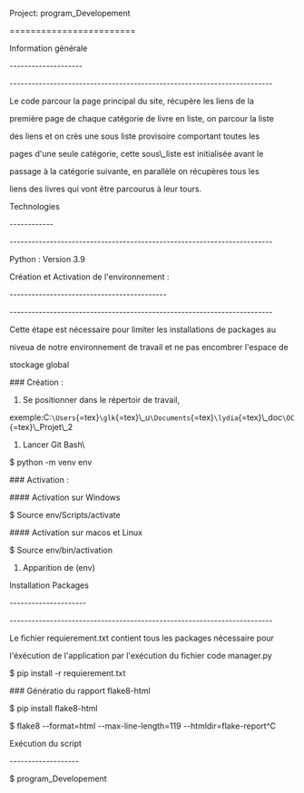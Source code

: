 ﻿Project: program\_Developement

\========================

Information générale

\--------------------

\------------------------------------------------------------------------

Le code parcour la page principal du site, récupère les liens de la

première page de chaque catégorie de livre en liste, on parcour la liste

des liens et on crès une sous liste provisoire comportant toutes les

pages d'une seule catégorie, cette sous\\_liste est initialisée avant le

passage à la catégorie suivante, en parallèle on récupères tous les

liens des livres qui vont être parcourus à leur tours.

Technologies

\------------

\------------------------------------------------------------------------

Python : Version 3.9

Création et Activation de l'environnement :

\-------------------------------------------

\------------------------------------------------------------------------

Cette étape est nécessaire pour limiter les installations de packages au

niveua de notre environnement de travail et ne pas encombrer l'espace de

stockage global

\### Création :

1. Se positionner dans le répertoir de travail,

exemple:C:`\Users`{=tex}`\glk`{=tex}\\_u`\Documents`{=tex}`\lydia`{=tex}\\_doc`\OC`{=tex}\\_Projet\\_2

1. Lancer Git Bash\

\$ python -m venv env

\### Activation :

\#### Activation sur Windows

\$ Source env/Scripts/activate

\#### Activation sur macos et Linux

\$ Source env/bin/activation

1. Apparition de (env)

Installation Packages

\---------------------

\------------------------------------------------------------------------

Le fichier requierement.txt contient tous les packages nécessaire pour

l'éxécution de l'application par l'exécution du fichier code manager.py

\$ pip install -r requierement.txt

\### Génératio du rapport flake8-html

\$ pip install flake8-html

\$ flake8 --format=html --max-line-length=119 --htmldir=flake-report^C


Exécution du script

\-------------------

\$ program\_Developement
